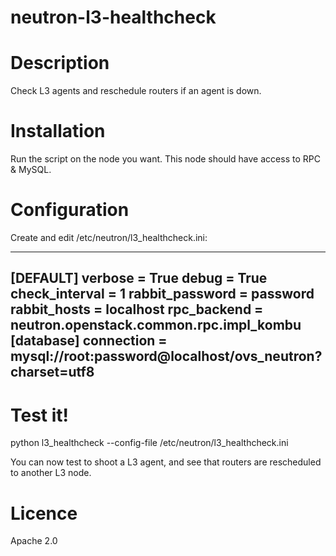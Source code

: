 neutron-l3-healthcheck
======================



Description
===========

Check L3 agents and reschedule routers if an agent is down.


Installation
============

Run the script on the node you want. This node should have access to RPC & MySQL.

Configuration
=============

Create and edit /etc/neutron/l3_healthcheck.ini:

----
 [DEFAULT]
 verbose = True
 debug = True           
 check_interval = 1
 rabbit_password = password
 rabbit_hosts = localhost
 rpc_backend = neutron.openstack.common.rpc.impl_kombu
 [database]
 connection = mysql://root:password@localhost/ovs_neutron?charset=utf8
----

Test it!
========

 python l3_healthcheck --config-file /etc/neutron/l3_healthcheck.ini

You can now test to shoot a L3 agent, and see that routers are rescheduled to another L3 node.

Licence
=======

Apache 2.0
